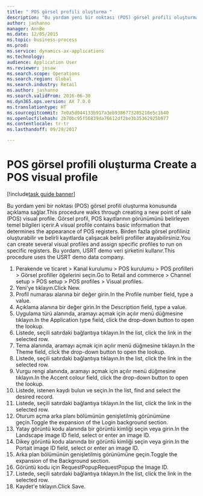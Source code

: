 ```yaml
--- 
title: " POS görsel profili oluşturma "
description: "Bu yordam yeni bir noktası (POS) görsel profili oluşturma konusunda açıklama sağlar."
author: jashanno
manager: AnnBe
ms.date: 12/05/2015
ms.topic: business-process
ms.prod: 
ms.service: dynamics-ax-applications
ms.technology: 
audience: Application User
ms.reviewer: josaw
ms.search.scope: Operations
ms.search.region: Global
ms.search.industry: Retail
ms.author: jashanno
ms.search.validFrom: 2016-06-30
ms.dyn365.ops.version: AX 7.0.0
ms.translationtype: HT
ms.sourcegitcommit: 7e0a5d044133b917a3eb9386773205218e5c1b40
ms.openlocfilehash: 2b70bc95f56839da76612df2be3b35362925b977
ms.contentlocale: tr-tr
ms.lasthandoff: 09/29/2017

---
```

# <a name="create-a-pos-visual-profile"></a><span data-ttu-id="b2a81-103"> POS görsel profili oluşturma </span><span class="sxs-lookup"><span data-stu-id="b2a81-103">Create a POS visual profile</span></span> 

[!include[task guide banner](../includes/task-guide-banner.md)]

<span data-ttu-id="b2a81-104">Bu yordam yeni bir noktası (POS) görsel profili oluşturma konusunda açıklama sağlar.</span><span class="sxs-lookup"><span data-stu-id="b2a81-104">This procedure walks through creating a new point of sale (POS) visual profile.</span></span> <span data-ttu-id="b2a81-105">Görsel profil, POS kayıtlarının görünümünü belirleyen temel bilgileri içerir.</span><span class="sxs-lookup"><span data-stu-id="b2a81-105">A visual profile contains basic information that determines the appearance of POS registers.</span></span> <span data-ttu-id="b2a81-106">Birden fazla görsel profiliniz oluşturabilir ve belirli kayıtlarda çalışacak belirli profiller atayabilirsiniz.</span><span class="sxs-lookup"><span data-stu-id="b2a81-106">You can create several visual profiles and assign specific profiles to run on specific registers.</span></span> <span data-ttu-id="b2a81-107">Bu yordam, USRT demo veri şirketini kullanır.</span><span class="sxs-lookup"><span data-stu-id="b2a81-107">This procedure uses the USRT demo data company.</span></span>

1. <span data-ttu-id="b2a81-108">Perakende ve ticaret > Kanal kurulumu > POS kurulumu > POS profilleri > Görsel profiller öğelerini seçin.</span><span class="sxs-lookup"><span data-stu-id="b2a81-108">Go to Retail and commerce > Channel setup > POS setup > POS profiles > Visual profiles.</span></span>
2. <span data-ttu-id="b2a81-109">Yeni'ye tıklayın.</span><span class="sxs-lookup"><span data-stu-id="b2a81-109">Click New.</span></span>
3. <span data-ttu-id="b2a81-110">Profil numarası alanına bir değer girin.</span><span class="sxs-lookup"><span data-stu-id="b2a81-110">In the Profile number field, type a value.</span></span>
4. <span data-ttu-id="b2a81-111">Açıklama alanına bir değer girin.</span><span class="sxs-lookup"><span data-stu-id="b2a81-111">In the Description field, type a value.</span></span>
5. <span data-ttu-id="b2a81-112">Uygulama türü alanında, aramayı açmak için açılır menü düğmesine tıklayın.</span><span class="sxs-lookup"><span data-stu-id="b2a81-112">In the Application type field, click the drop-down button to open the lookup.</span></span>
6. <span data-ttu-id="b2a81-113">Listede, seçili satırdaki bağlantıya tıklayın.</span><span class="sxs-lookup"><span data-stu-id="b2a81-113">In the list, click the link in the selected row.</span></span>
7. <span data-ttu-id="b2a81-114">Tema alanında, aramayı açmak için açılır menü düğmesine tıklayın.</span><span class="sxs-lookup"><span data-stu-id="b2a81-114">In the Theme field, click the drop-down button to open the lookup.</span></span>
8. <span data-ttu-id="b2a81-115">Listede, seçili satırdaki bağlantıya tıklayın.</span><span class="sxs-lookup"><span data-stu-id="b2a81-115">In the list, click the link in the selected row.</span></span>
9. <span data-ttu-id="b2a81-116">Vurgu rengi alanında, aramayı açmak için açılır menü düğmesine tıklayın.</span><span class="sxs-lookup"><span data-stu-id="b2a81-116">In the Accent colour field, click the drop-down button to open the lookup.</span></span>
10. <span data-ttu-id="b2a81-117">Listede, istenen kaydı bulun ve seçin.</span><span class="sxs-lookup"><span data-stu-id="b2a81-117">In the list, find and select the desired record.</span></span>
11. <span data-ttu-id="b2a81-118">Listede, seçili satırdaki bağlantıya tıklayın.</span><span class="sxs-lookup"><span data-stu-id="b2a81-118">In the list, click the link in the selected row.</span></span>
12. <span data-ttu-id="b2a81-119">Oturum açma arka planı bölümünün genişletilmiş görünümüne geçin.</span><span class="sxs-lookup"><span data-stu-id="b2a81-119">Toggle the expansion of the Login background section.</span></span>
13. <span data-ttu-id="b2a81-120">Yatay görüntü kodu alanında bir görüntü kimliği seçin veya girin.</span><span class="sxs-lookup"><span data-stu-id="b2a81-120">In the Landscape image ID field, select or enter an image ID.</span></span>
14. <span data-ttu-id="b2a81-121">Dikey görüntü kodu alanında bir görüntü kimliği seçin veya girin.</span><span class="sxs-lookup"><span data-stu-id="b2a81-121">In the Portait image ID field, select or enter an image ID.</span></span>
15. <span data-ttu-id="b2a81-122">Arka plan bölümünün genişletilmiş görünümüne geçin.</span><span class="sxs-lookup"><span data-stu-id="b2a81-122">Toggle the expansion of the Background section.</span></span>
16. <span data-ttu-id="b2a81-123">Görüntü kodu için RequestPopup</span><span class="sxs-lookup"><span data-stu-id="b2a81-123">RequestPopup the Image ID.</span></span>
17. <span data-ttu-id="b2a81-124">Listede, seçili satırdaki bağlantıya tıklayın.</span><span class="sxs-lookup"><span data-stu-id="b2a81-124">In the list, click the link in the selected row.</span></span>
18. <span data-ttu-id="b2a81-125">Kaydet'e tıklayın.</span><span class="sxs-lookup"><span data-stu-id="b2a81-125">Click Save.</span></span>


